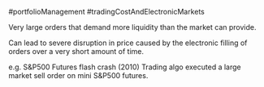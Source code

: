 #portfolioManagement #tradingCostAndElectronicMarkets 

Very large orders that demand more liquidity than the market can provide. 

Can lead to severe disruption in price caused by the electronic filling of orders over a very short amount of time.

e.g. S&P500 Futures flash crash (2010)
	Trading algo executed a large market sell order on mini S&P500 futures. 